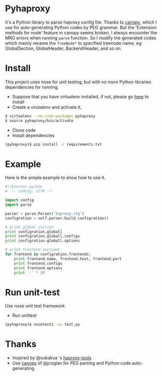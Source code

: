 # Pyhaproxy
It's a Python library to parse haproxy config file. Thanks to [canopy](https://github.com/jcoglan/canopy), which I use for auto-generating Python codes by PEG grammar. But the 'Extension methods for node' feature in canopy seems broken, I always encounter the MRO errors when running `parse` function. So I modify the generated codes which mainly rename the `TreeNode*` to specified treenode name, eg: GlobalSection, GlobalHeader, BackendHeader, and so on.

# Install
This project uses nose for unit testing, but with no more Python libraries dependencies for running.
* Suppose that you have virtualenv installed, if not, please go [here](https://virtualenv.readthedocs.org/en/latest/installation.html) to install
* Create a virutalenv and activate it,
```bash
$ virtualenv --no-site-packages pyhaproxy
$ source pyhaproxy/bin/activate
```
* Clone code
* Install dependencies
```bash
(pyhaproxy)$ pip install -r requirements.txt
```

# Example
Here is the simple example to show how to use it.
```python
#!/bin/env python
# -*- coding: utf8 -*-

import config
import parse

parser = parse.Parser('haproxy.cfg')
configration = self.parser.build_configration()

# print global section
print configration.globall
print configration.globall.configs
print configration.globall.options

# print frontend sections
for frontend in configration.frontends:
    print frontend.name, frontend.host, frontend.port
    print frontend.configs
    print frontend.options
    print '-' * 30

```

# Run unit-test
Use nose unit test framework
* Run unittest
```bash
(pyhaproxy)$ nosetests -sv test.py
```


# Thanks
* Inspired by @subakva 's [haproxy-tools](https://github.com/subakva/haproxy-tools)
* Use [canopy](https://github.com/jcoglan/canopy) of @jcoglan for PEG parsing and Python code auto-generating
